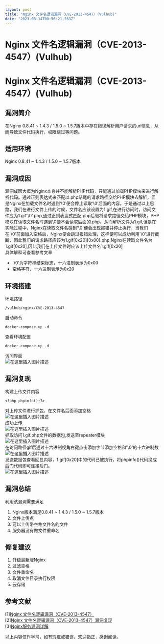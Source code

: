 ```yaml
---
layout: post
title: "Nginx 文件名逻辑漏洞（CVE-2013-4547）(Vulhub)"
date: "2023-08-14T00:56:21.563Z"
---
```

Nginx 文件名逻辑漏洞（CVE-2013-4547）(Vulhub)
====================================

Nginx 文件名逻辑漏洞（CVE-2013-4547）(Vulhub)
====================================

漏洞简介
----

在Nginx 0.8.41 ~ 1.4.3 / 1.5.0 ~ 1.5.7版本中存在错误解析用户请求的url信息，从而导致文件代码执行，权限绕过等问题。

适用环境
----

Nginx 0.8.41 ~ 1.4.3 / 1.5.0 ~ 1.5.7版本

漏洞成因
----

漏洞成因大概为Nginx本身并不能解析PHP代码，只能通过加载PHP模块来进行解析代码。通过正则表达式来匹配以.php结尾的请求路径交给PHP模块去解析，但是Nginx在加载文件名时遇到‘\\0’便会停止读取‘\\0’后面的内容，于是通过以上思路，我们在进行文件上传的时候，文件名应该设置为1.gif,在进行访问时，访问文件应为1.gif'\\0'.php,通过正则表达式匹配.php后缀将请求路径交给PHP模块，PHP模块在读取文件名时遇到\\0便不会读取后面的.php，从而解析文件为1.gif,但是在实际过程中，Nginx在读取文件名碰到'\\0'便会出现报错并停止执行，当我们在'\\0'前面加入空格后，Nginx便会跳过报错处理，这样便可以成功利用'\\0'进行截断，因此我们的请求路径应该为1.gif\[0x20\]\[0x00\].php,Nginx在读取文件名为1.gif\[0x20\],因此我们在上传文件时应该上传文件名1.gif\[0x20\]  
具体解释可查看参考文章

*   '\\0'为字符串结束标志，十六进制表示为0x00
*   空格字符，十六进制表示为0x20

环境搭建
----

环境路径

    /vulhub/nginx/CVE-2013-4547
    

启动命令

    docker-compose up -d
    

查看环境配置

    docker-compose up -d
    

访问界面  
![在这里插入图片描述](https://img-blog.csdnimg.cn/281ca20cf8a948b99afa7bbfa48b101e.png)

漏洞复现
----

构建上传文件内容

    <?php phpinfo();?>
    

对上传文件进行抓包，在文件名后面添加空格  
![在这里插入图片描述](https://img-blog.csdnimg.cn/ac3586bec02b47c39ed353739d2113db.png)  
成功上传  
![在这里插入图片描述](https://img-blog.csdnimg.cn/5ceb139a43784295bbd68641d6d3fd2d.png)  
抓取访问1.gif.php文件的数据包,发送至repeater模块  
![在这里插入图片描述](https://img-blog.csdnimg.cn/3216cc9c38244fbb8c19a792f138a7e7.png)  
在访问路径gif后通过十六进制视角右键点击添加字节添加空格和'\\0'的十六进制数  
![在这里插入图片描述](https://img-blog.csdnimg.cn/823d3d092d934eac8ca2e104752387db.png)  
发送数据包查看回显内容，1.gif\[0x20\]中的代码已被执行，将phpinfo()代码换成后门代码即可连接后门。  
![在这里插入图片描述](https://img-blog.csdnimg.cn/12b05e2c1a944348be2de87a49eaa8d3.png)

漏洞总结
----

利用该漏洞需要满足

1.  Nginx版本满足0.8.41 ~ 1.4.3 / 1.5.0 ~ 1.5.7版本
2.  文件上传点
3.  可以上传带空格文件名的文件
4.  服务器没有做文件重命名

修复建议
----

1.  升级最新版Nginx
2.  过滤空格
3.  文件重命名
4.  取消文件目录执行权限
5.  云存储

参考文献
----

\[1\][Nginx 文件名逻辑漏洞（CVE-2013-4547）](https://vulhub.org/#/environments/nginx/CVE-2013-4547/)  
\[2\][Nginx 文件名逻辑漏洞（CVE-2013-4547）漏洞复现](https://www.cnblogs.com/masses0x1/p/15780872.html)  
\[3\][Nginx服务漏洞详解](https://zhuanlan.zhihu.com/p/136801555)

以上内容仅作学习，如有瑕疵或错误，欢迎指正，感谢阅读。